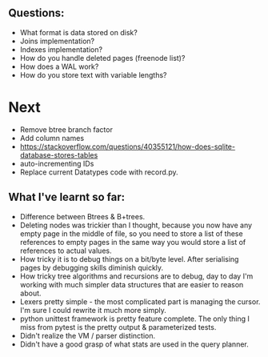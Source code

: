 ## Questions:

* What format is data stored on disk?
* Joins implementation?
* Indexes implementation?
* How do you handle deleted pages (freenode list)?
* How does a WAL work?
* How do you store text with variable lengths?

# Next 

- Remove btree branch factor
- Add column names
- https://stackoverflow.com/questions/40355121/how-does-sqlite-database-stores-tables
- auto-incrementing IDs
- Replace current Datatypes code with record.py. 

## What I've learnt so far:

- Difference between Btrees & B+trees.
- Deleting nodes was trickier than I thought, because you now have any empty page in the middle of file, so you need to store a list of these references to empty pages in the same way you would store a list of references to actual values. 
- How tricky it is to debug things on a bit/byte level. After serialising pages by debugging skills diminish quickly.
- How tricky tree algorithms and recursions are to debug, day to day I'm working with much simpler data structures that are easier to reason about.
- Lexers pretty simple - the most complicated part is managing the cursor. I'm sure I could rewrite it much more simply.
- python unittest framework is pretty feature complete. The only thing I miss from pytest is the pretty output & parameterized tests.
- Didn't realize the VM / parser distinction.
- Didn't have a good grasp of what stats are used in the query planner.

